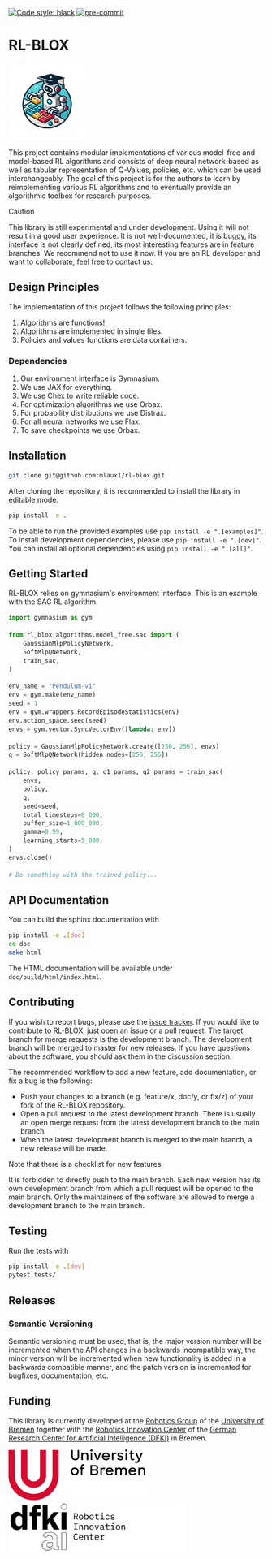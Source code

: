 [![Code style: black](https://img.shields.io/badge/code%20style-black-000000.svg)](https://github.com/psf/black)
[![pre-commit](https://img.shields.io/badge/pre--commit-enabled-brightgreen?logo=pre-commit)](https://github.com/pre-commit/pre-commit)

# RL-BLOX
<p float="center">
    <img src="doc/source/_static/rl_blox_logo_v1.png" height="150px" />
</p>

This project contains modular implementations of various model-free and model-based RL algorithms and consists of deep neural network-based as well as tabular representation of Q-Values, policies, etc. which can be used interchangeably.
The goal of this project is for the authors to learn by reimplementing various RL algorithms and to eventually provide an algorithmic toolbox for research purposes.

> [!CAUTION]
> This library is still experimental and under development. Using it will not
> result in a good user experience. It is not well-documented, it is buggy,
> its interface is not clearly defined, its most interesting features are in
> feature branches. We recommend not to use it now. If you are an RL developer
> and want to collaborate, feel free to contact us.

## Design Principles

The implementation of this project follows the following principles:
1. Algorithms are functions!
2. Algorithms are implemented in single files.
3. Policies and values functions are data containers.

### Dependencies

1. Our environment interface is Gymnasium.
2. We use JAX for everything.
3. We use Chex to write reliable code.
4. For optimization algorithms we use Orbax.
5. For probability distributions we use Distrax.
6. For all neural networks we use Flax.
7. To save checkpoints we use Orbax.

## Installation

```bash
git clone git@github.com:mlaux1/rl-blox.git
```

After cloning the repository, it is recommended to install the library in editable mode.

```bash
pip install -e .
```

To be able to run the provided examples use `pip install -e ".[examples]"`.
To install development dependencies, please use `pip install -e ".[dev]"`.
You can install all optional dependencies using `pip install -e ".[all]"`.

## Getting Started

RL-BLOX relies on gymnasium's environment interface. This is an example with
the SAC RL algorithm.

```python
import gymnasium as gym

from rl_blox.algorithms.model_free.sac import (
    GaussianMlpPolicyNetwork,
    SoftMlpQNetwork,
    train_sac,
)

env_name = "Pendulum-v1"
env = gym.make(env_name)
seed = 1
env = gym.wrappers.RecordEpisodeStatistics(env)
env.action_space.seed(seed)
envs = gym.vector.SyncVectorEnv([lambda: env])

policy = GaussianMlpPolicyNetwork.create([256, 256], envs)
q = SoftMlpQNetwork(hidden_nodes=[256, 256])

policy, policy_params, q, q1_params, q2_params = train_sac(
    envs,
    policy,
    q,
    seed=seed,
    total_timesteps=8_000,
    buffer_size=1_000_000,
    gamma=0.99,
    learning_starts=5_000,
)
envs.close()

# Do something with the trained policy...
```

## API Documentation

You can build the sphinx documentation with

```bash
pip install -e .[doc]
cd doc
make html
```

The HTML documentation will be available under `doc/build/html/index.html`.

## Contributing

If you wish to report bugs, please use the [issue tracker](https://github.com/mlaux1/rl-blox/issues). If you would like to contribute to RL-BLOX, just open an issue or a
[pull request](https://github.com/mlaux1/rl-blox/pulls). The target branch for
merge requests is the development branch. The development branch will be merged to master for new releases. If you have
questions about the software, you should ask them in the discussion section.

The recommended workflow to add a new feature, add documentation, or fix a bug is the following:
- Push your changes to a branch (e.g. feature/x, doc/y, or fix/z) of your fork of the RL-BLOX repository.
- Open a pull request to the latest development branch. There is usually an open merge request from the latest development branch to the main branch.
- When the latest development branch is merged to the main branch, a new release will be made.

Note that there is a checklist for new features.

It is forbidden to directly push to the main branch.
Each new version has its own development branch from which a pull request will be opened to the main branch.
Only the maintainers of the software are allowed to merge a development branch to the main branch.

## Testing

Run the tests with

```bash
pip install -e .[dev]
pytest tests/
```

## Releases

### Semantic Versioning

Semantic versioning must be used, that is, the major version number will be incremented when the API changes in a backwards incompatible way, the minor version will be incremented when new functionality is added in a backwards compatible manner, and the patch version is incremented for bugfixes, documentation, etc.


## Funding

This library is currently developed at the [Robotics Group](https://robotik.dfki-bremen.de/en/about-us/university-of-bremen-robotics-group.html) of the
[University of Bremen](http://www.uni-bremen.de/en.html) together with the
[Robotics Innovation Center](http://robotik.dfki-bremen.de/en/startpage.html) of the
[German Research Center for Artificial Intelligence (DFKI)](http://www.dfki.de) in Bremen.

<p float="left">
    <img src="doc/source/_static/Uni_Logo.png" height="100px" />
    <img src="doc/source/_static/DFKI_Logo.png" height="100px" />
</p>
